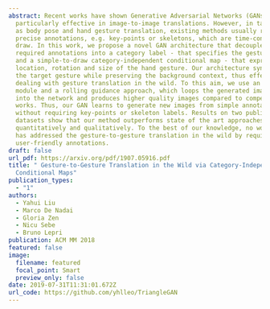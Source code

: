 ```yaml
---
abstract: Recent works have shown Generative Adversarial Networks (GANs) to be
  particularly effective in image-to-image translations. However, in tasks such
  as body pose and hand gesture translation, existing methods usually require
  precise annotations, e.g. key-points or skeletons, which are time-consuming to
  draw. In this work, we propose a novel GAN architecture that decouples the
  required annotations into a category label - that specifies the gesture type -
  and a simple-to-draw category-independent conditional map - that expresses the
  location, rotation and size of the hand gesture. Our architecture synthesizes
  the target gesture while preserving the background context, thus effectively
  dealing with gesture translation in the wild. To this aim, we use an attention
  module and a rolling guidance approach, which loops the generated images back
  into the network and produces higher quality images compared to competing
  works. Thus, our GAN learns to generate new images from simple annotations
  without requiring key-points or skeleton labels. Results on two public
  datasets show that our method outperforms state of the art approaches both
  quantitatively and qualitatively. To the best of our knowledge, no work so far
  has addressed the gesture-to-gesture translation in the wild by requiring
  user-friendly annotations.
draft: false
url_pdf: https://arxiv.org/pdf/1907.05916.pdf
title: " Gesture-to-Gesture Translation in the Wild via Category-Independent
  Conditional Maps"
publication_types:
  - "1"
authors:
  - Yahui Liu
  - Marco De Nadai
  - Gloria Zen
  - Nicu Sebe
  - Bruno Lepri
publication: ACM MM 2018
featured: false
image:
  filename: featured
  focal_point: Smart
  preview_only: false
date: 2019-07-31T11:31:01.672Z
url_code: https://github.com/yhlleo/TriangleGAN
---
```

